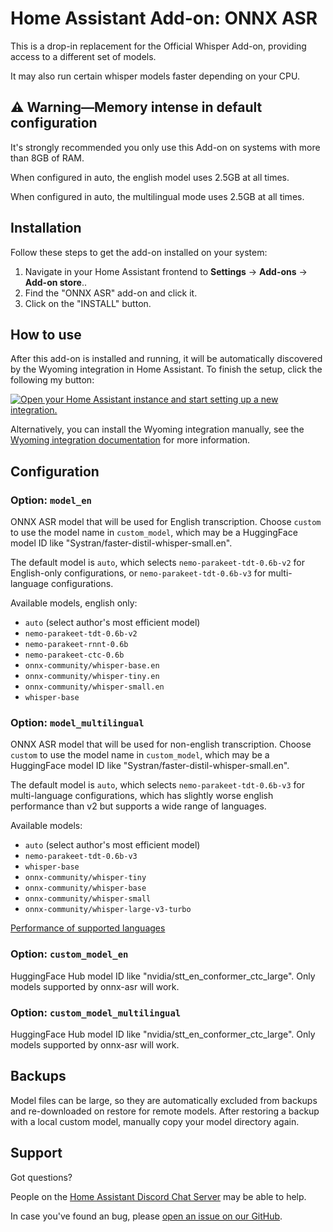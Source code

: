 # Home Assistant Add-on: ONNX ASR

This is a drop-in replacement for the Official Whisper Add-on, providing access to a different set of models.

It may also run certain whisper models faster depending on your CPU.

## ⚠️ Warning—Memory intense in default configuration

It's strongly recommended you only use this Add-on on systems with more than 8GB of RAM.

When configured in auto, the english model uses 2.5GB at all times.

When configured in auto, the multilingual mode uses 2.5GB at all times.

## Installation

Follow these steps to get the add-on installed on your system:

1. Navigate in your Home Assistant frontend to **Settings** -> **Add-ons** -> **Add-on store**..
2. Find the "ONNX ASR" add-on and click it.
3. Click on the "INSTALL" button.

## How to use

After this add-on is installed and running, it will be automatically discovered
by the Wyoming integration in Home Assistant. To finish the setup,
click the following my button:

[![Open your Home Assistant instance and start setting up a new integration.](https://my.home-assistant.io/badges/config_flow_start.svg)](https://my.home-assistant.io/redirect/config_flow_start/?domain=wyoming)

Alternatively, you can install the Wyoming integration manually, see the
[Wyoming integration documentation](https://www.home-assistant.io/integrations/wyoming/)
for more information.

## Configuration

### Option: `model_en`

ONNX ASR model that will be used for English transcription. Choose `custom` to use the model name in `custom_model`, which may be a HuggingFace model ID like "Systran/faster-distil-whisper-small.en".

The default model is `auto`, which selects `nemo-parakeet-tdt-0.6b-v2` for English-only configurations, or `nemo-parakeet-tdt-0.6b-v3` for multi-language configurations.

Available models, english only:

- `auto` (select author's most efficient model)
- `nemo-parakeet-tdt-0.6b-v2`
- `nemo-parakeet-rnnt-0.6b`
- `nemo-parakeet-ctc-0.6b`
- `onnx-community/whisper-base.en`
- `onnx-community/whisper-tiny.en`
- `onnx-community/whisper-small.en`
- `whisper-base`

### Option: `model_multilingual`

ONNX ASR model that will be used for non-english transcription. Choose `custom` to use the model name in `custom_model`, which may be a HuggingFace model ID like "Systran/faster-distil-whisper-small.en".

The default model is `auto`, which selects `nemo-parakeet-tdt-0.6b-v3` for multi-language configurations, which has slightly worse english performance than v2 but supports a wide range of languages.

Available models:

- `auto` (select author's most efficient model)
- `nemo-parakeet-tdt-0.6b-v3`
- `whisper-base`
- `onnx-community/whisper-tiny`
- `onnx-community/whisper-base`
- `onnx-community/whisper-small`
- `onnx-community/whisper-large-v3-turbo`

[Performance of supported languages](https://github.com/openai/whisper#available-models-and-languages)

### Option: `custom_model_en`

HuggingFace Hub model ID like "nvidia/stt_en_conformer_ctc_large". Only models supported by onnx-asr will work.

### Option: `custom_model_multilingual`

HuggingFace Hub model ID like "nvidia/stt_en_conformer_ctc_large". Only models supported by onnx-asr will work.

## Backups

Model files can be large, so they are automatically excluded from backups and re-downloaded on restore for remote models.
After restoring a backup with a local custom model, manually copy your model directory again.

## Support

Got questions?

People on the [Home Assistant Discord Chat Server][discord] may be able to help.

In case you've found an bug, please [open an issue on our GitHub][issue].

[discord]: https://discord.gg/c5DvZ4e
[issue]: https://github.com/tboby/wyoming-onnx-asr/issues
[repository]: https://github.com/tboby/wyoming-onnx-asr
